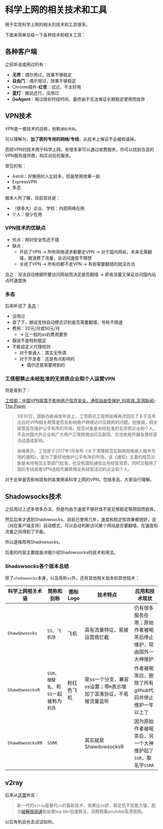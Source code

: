 # 科学上网的相关技术和工具

用于实现科学上网的相关的技术和工具很多。

下面来简单总结一下各种技术和相关工具：

## 各种客户端

之前听说或用过的有：

* **无界**：偶尔用过，效果不够稳定
* **自由门**：偶尔用过，效果不够稳定
* Chrome插件-**红杏**：试过，不太好用
* **蓝灯**：据说还行，没用过
* **GoAgent**：用过很长时段时间，最终由于无法保证长期稳定使用而放弃

## VPN技术

VPN是一套技术的总称，别称`虚拟专网`。

可以理解为，**加了密的专用的网络/专线**，从技术上保证不会被和谐掉。

而把VPN的技术用于科学上网，有很多家可以通过收费服务，你可以找到合适的VPN服务提供商，购买对应的服务。

常见的有：

* Astrill：好像用的人比较多，但是使用效果一般
* ExpressVPN
* 多态

据本人所了解，目前现状是：

* （很多大）企业、学校：内部网络在用
* 个人：很少在用

### VPN技术的优缺点

* 优点：相对安全性还不错
* 缺点：
  * 开启了VPN -> 所有网络请求都要走VPN -> 对于国内网站，本来无需翻墙，就浪费了流量，且访问速度不理想
  * 关闭了VPN -> 所有的都不走VPN -> 有些需要翻墙的就没办法

总之：没法自动根据所要访问网站而决定是否翻墙 -> 即省流量又保证访问国内站点时速度快

### 多态

后来听说了 [多态](https://duotai.love)：

* 没用过
* 查了下，据说支持自动模式识别是否需要翻墙，号称不限速
* 费用：20元/月或50元/月
  * -> 比一般的ss的费用要贵
* 据说不是特别稳定
* 不能自定义代理规则
  * 对于普通人：其实无所谓
  * 对于开发者：还是有点影响的
    * 偶尔还是需要用到的

### 工信部禁止未经批准的无资质企业和个人运营VPN

但是查到了：

[工信部：中国VPN政策不影响用户信息安全，通信自由受保护_科技湃_澎湃新闻-The Paper](https://www.thepaper.cn/newsDetail_forward_1975382)

> 1月30日，国新办新闻发布会上，工信部总工程师张峰再次回应了关于去年出台的VPN相关政策是否会影响用户跨境访问互联网的问题。他强调，相关政策旨在维护公平有序的市场，规范对象是未经批准的无资质企业和个人，不会对国内外企业和广大用户正常跨境访问互联网、合法依规开展各类经营活动造成影响。
>
> 张峰表示，工信部于2017年1月发布《关于清理规范互联网网络接入服务市场的通知》，是为了更好地维护公平有序的市场。该《通知》主要的规范对象是未经电信主管部门批准，也没有国际通信业务经营资质，同时又租用了国际专线或者VPN违规开展跨境业务经营活动的企业和个人。

对于此举是否影响现有的各类用来科学上网的VPN，包括多态，大家自行理解。

## Shadowsocks技术

之前用过上述多很多办法，但是均由于速度不够好或不是足够稳定等原因而放弃。

然后后来才遇到Shadowsocks。目前已使用几年，速度和稳定性效果都很好。且（对应客户端支持）自动模式，可以自动判断访问某个网站是否要翻墙，在速度和流量之间得到了平衡。

所以遂推荐用Shadowsocks。

后面的内容主要就是详细介绍Shadowsocks的技术和用法。

### Shadowsocks各个版本总结

除了`shadowsocks`本身，以及简称`ss`外，还有其他相关版本和其他技术：

| 科学上网相关术语 | 简称和别称 | 图标Logo | 技术特点 | 应用和技术现状 |
| -------------- | -------- | ------- | ------- | ----------- |
| `Shawdowsocks` | `SS`、`飞机场` | 飞机 | 具有流量特征，易被运营商拦截 | 仍有很多服务在用；原始作者被喝茶后停止维护，现由国外一大神维护 |
| `ShawdowsocksR` | `SSR`、`酸酸乳`、和`SS`一起被称为`机场` | 粉红色飞机 | 是ss一个分支，兼容ss设置；带`R`表示增加了混淆协议，不易被流量监听| 作者被喝茶后，删除了所有github代码并停止维护一年以上了 |
| `ShawdowsocksRR` | `SSRR`|         | 其实就是ShawdowsocksR | 因为原始作者被喝茶后，另一个大神维护起了`SSR`，取名字`SSRR` |

## v2ray

后来从[这里](https://since1989.org/vultr/v2ray-vmess-tcp-bbr-serverspeeder.html)听说：

> 新一代的`v2ray`是替代`ss`的最新技术，效果比ss好，稳定抗干扰能力强，配合[破解版锐速](https://since1989.org/interserver/coupon-vps-locations.html)和谷歌tcp bbr加速算法，流畅观看youtube高清视频。

以后有机会也去试试如何。

